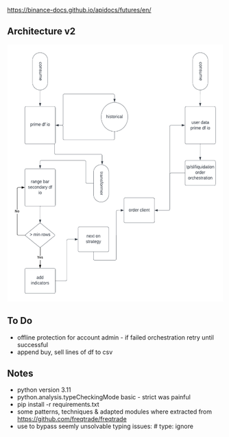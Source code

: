 https://binance-docs.github.io/apidocs/futures/en/

## Architecture v2

<img src="./rig-arch.png"
     alt="rig architecture v2"
     style="height: 600px" />

## To Do
* offline protection for account admin - if failed orchestration retry until successful
* append buy, sell lines of df to csv 

## Notes
* python version 3.11
* python.analysis.typeCheckingMode basic - strict was painful
* pip install -r requirements.txt
* some patterns, techniques & adapted modules where extracted from https://github.com/freqtrade/freqtrade
* use to bypass seemly unsolvable typing issues: # type: ignore

